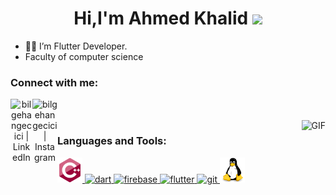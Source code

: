 <p> <H1  align="center">Hi,I'm Ahmed Khalid <img width="30px" src="https://media.tenor.com/images/3b388fe03da271d2674faf85eb7c3fcd/tenor.gif" /></H1>  </p>
 

 - 👨‍💻 I’m Flutter Developer. 
 - Faculty of computer science

 <h3 align="left">Connect with me:</h3> 
 <p align="center"> 
    <a href="https://www.linkedin.com/in/ahmed-khalid-5774b7221/" alt="LinkedIn"> 
     <img align="left" alt="bilgehangecici | LinkedIn" width="35px" src="https://i.pinimg.com/originals/de/b4/6f/deb46f02a59e3b3a2aa58fac16290d63.gif" />
       </a>
    <a href="https://www.instagram.com/a7med_khaled_22/" alt="Instagram">
     <img align="left" alt="bilgehangecici | Instagram" width="40px" src="https://thumbs.gfycat.com/OrnateOrneryFoal-max-1mb.gif" />
 </a>

</p> 
  <br><br>
 
<img align="right" alt="GIF" height="160px" src="https://media.giphy.com/media/du3J3cXyzhj75IOgvA/giphy.gif" /> 


<h3 align="left">Languages and Tools:</h3> 

<p align="left">  <a href="https://www.w3schools.com/cpp/" target="_blank"> <img src="https://raw.githubusercontent.com/devicons/devicon/master/icons/cplusplus/cplusplus-original.svg" alt="cplusplus" width="40" height="40"/> </a> <a href="https://dart.dev" target="_blank"> <img src="https://www.vectorlogo.zone/logos/dartlang/dartlang-icon.svg" alt="dart" width="40" height="40"/> </a> <a href="https://firebase.google.com/" target="_blank"> <img src="https://www.vectorlogo.zone/logos/firebase/firebase-icon.svg" alt="firebase" width="40" height="40"/> </a> <a href="https://flutter.dev" target="_blank"> <img src="https://www.vectorlogo.zone/logos/flutterio/flutterio-icon.svg" alt="flutter" width="40" height="40"/> </a> <a href="https://git-scm.com/" target="_blank"> <img src="https://www.vectorlogo.zone/logos/git-scm/git-scm-icon.svg" alt="git" width="40" height="40"/> </a> <a href="https://www.linux.org/" target="_blank"> <img src="https://raw.githubusercontent.com/devicons/devicon/master/icons/linux/linux-original.svg" alt="linux" width="40" height="40"/> </a>  </p>



